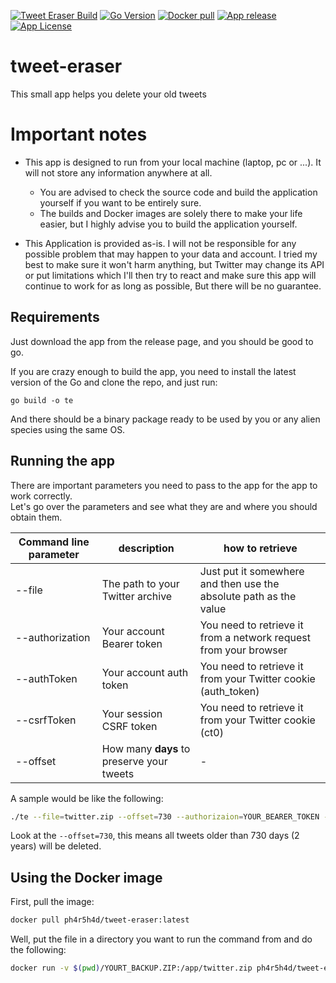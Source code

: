 [![Tweet Eraser Build](https://github.com/ph4r5h4d/tweet-eraser/actions/workflows/cd.yaml/badge.svg)](https://github.com/ph4r5h4d/tweet-eraser/actions/workflows/cd.yaml)
[![Go Version](https://img.shields.io/github/go-mod/go-version/ph4r5h4d/tweet-eraser)](https://github.com/ph4r5h4d/tweet-eraser)
[![Docker pull](https://img.shields.io/docker/pulls/ph4r5h4d/tweet-eraser)](https://hub.docker.com/r/ph4r5h4d/tweet-eraser)
[![App release](https://img.shields.io/github/v/release/Ph4r5h4d/tweet-eraser)](https://github.com/ph4r5h4d/tweet-eraser/releases)
[![App License](https://img.shields.io/github/license/ph4r5h4d/tweet-eraser)](https://github.com/ph4r5h4d/tweet-eraser/blob/main/LICENSE)
# tweet-eraser
This small app helps you delete your old tweets

# Important notes
- This app is designed to run from your local machine (laptop, pc or ...). It will not store any information anywhere at all.
  - You are advised to check the source code and build the application yourself if you want to be entirely sure.
  - The builds and Docker images are solely there to make your life easier, but I highly advise you to build the application yourself.

- This Application is provided as-is. I will not be responsible for any possible problem that may happen to your data and account.
  I tried my best to make sure it won't harm anything, but Twitter may change its API or put limitations which
  I'll then try to react and make sure this app will continue to work for as long as possible, But there will be no guarantee.


## Requirements
Just download the app from the release page, and you should be good to go.

If you are crazy enough to build the app, you need to install the latest version of the Go and clone the repo, and just run:
```
go build -o te
``` 
And there should be a binary package ready to be used by you or any alien species using the same OS.

## Running the app
There are important parameters you need to pass to the app for the app to work correctly.  
Let's go over the parameters and see what they are and where you should obtain them.

| Command line parameter | description | how to retrieve |
|------------------------|-------------|-----------------|
|--file|The path to your Twitter archive|Just put it somewhere and then use the absolute path as the value|
|--authorization|Your account Bearer token|You need to retrieve it from a network request from your browser|
|--authToken|Your account auth token|You need to retrieve it from your Twitter cookie (auth_token)|
|--csrfToken|Your session CSRF token|You need to retrieve it from your Twitter cookie (ct0)|
|--offset|How many **days** to preserve your tweets|-|

A sample would be like the following:
```bash
./te --file=twitter.zip --offset=730 --authorizaion=YOUR_BEARER_TOKEN --authToken=YOUR_COOKIE_AUTH_TOKEN --csrfToken=YOUR_COOKIE_CSRF_TOKEN
```

Look at the `--offset=730`, this means all tweets older than 730 days (2 years) will be deleted.

## Using the Docker image
First, pull the image:
```bash
docker pull ph4r5h4d/tweet-eraser:latest
```
Well, put the file in a directory you want to run the command from and do the following:
```bash
docker run -v $(pwd)/YOURT_BACKUP.ZIP:/app/twitter.zip ph4r5h4d/tweet-eraser:latest --file=twitter.zip --offset=730 --authorizaion=YOUR_BEARER_TOKEN --authToken=YOUR_COOKIE_AUTH_TOKEN --csrfToken=YOUR_COOKIE_CSRF_TOKEN
```